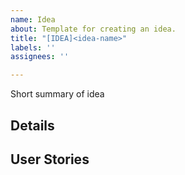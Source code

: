 ```yaml
---
name: Idea
about: Template for creating an idea.
title: "[IDEA]<idea-name>"
labels: ''
assignees: ''

---
```


Short summary of idea

## Details

## User Stories
